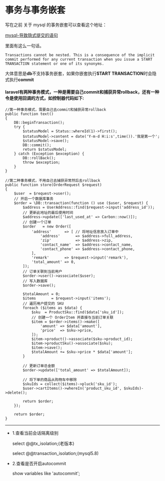 # 事务与事务嵌套  

写在之前
关于 mysql 的事务嵌套可以查看这个地址：

[mysql-导致隐式提交的语句](https://dev.mysql.com/doc/refman/5.5/en/implicit-commit.html)

里面有这么一句话。

    Transactions cannot be nested. This is a consequence of the implicit commit performed for any current transaction when you issue a START TRANSACTION statement or one of its synonyms.

大体意思是**db**不支持事务嵌套，如果你嵌套执行**START TRANSACTION**时会隐式执行**commit**

#### laravel有两种事务模式，一种是需要自己commit和捕获异常rollback，还有一种令是使用回调的方式，如控制器代码如下:

```
//第一种事务模式，需要自己去commit和捕获异常rollback
public function text()
{
    DB::beginTransaction();
    try {
        $statusModel = Status::whereId(1)->first();
        $statusModel->content = date('Y-m-d H:i:s',time()).'我是第一个';
        $statusModel->save();
        DB::commit();
        return $statusModel;
    } catch (Exception $exception) {
        DB::rollBack();
        throw $exception;
    }
}

//第二种事务模式，不用自己去捕获异常然后去rollback
public function store(OrderRequest $request)
{
    $user  = $request->user();
    // 开启一个数据库事务
    $order = \DB::transaction(function () use ($user, $request) {
        $address = UserAddress::find($request->input('address_id'));
        // 更新此地址的最后使用时间
        $address->update(['last_used_at' => Carbon::now()]);
        // 创建一个订单
        $order   = new Order([
            'address'      => [ // 将地址信息放入订单中
                'address'       => $address->full_address,
                'zip'           => $address->zip,
                'contact_name'  => $address->contact_name,
                'contact_phone' => $address->contact_phone,
            ],
            'remark'       => $request->input('remark'),
            'total_amount' => 0,
        ]);
        // 订单关联到当前用户
        $order->user()->associate($user);
        // 写入数据库
        $order->save();

        $totalAmount = 0;
        $items       = $request->input('items');
        // 遍历用户提交的 SKU
        foreach ($items as $data) {
            $sku  = ProductSku::find($data['sku_id']);
            // 创建一个 OrderItem 并直接与当前订单关联
            $item = $order->items()->make([
                'amount' => $data['amount'],
                'price'  => $sku->price,
            ]);
            $item->product()->associate($sku->product_id);
            $item->productSku()->associate($sku);
            $item->save();
            $totalAmount += $sku->price * $data['amount'];
        }

        // 更新订单总金额
        $order->update(['total_amount' => $totalAmount]);

        // 将下单的商品从购物车中移除
        $skuIds = collect($items)->pluck('sku_id');
        $user->cartItems()->whereIn('product_sku_id', $skuIds)->delete();

        return $order;
    });

    return $order;
}
```
----

-   1.查看当前会话隔离级别

    select @@tx_isolation;(老版本)

    select @@transaction_isolation;(mysql5.8)

-   2.查看是否开启autocommit

    show variables like 'autocommit';
    